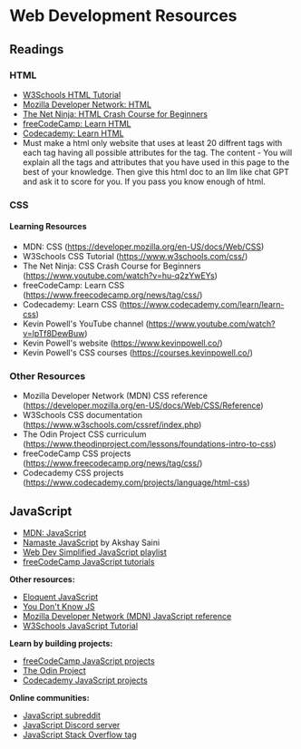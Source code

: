 # Web Development Resources
## Readings
### HTML
* [W3Schools HTML Tutorial](https://www.w3schools.com/html/)
* [Mozilla Developer Network: HTML](https://developer.mozilla.org/en-US/docs/Web/HTML)
* [The Net Ninja: HTML Crash Course for Beginners](https://www.youtube.com/watch?v=hu-q2zYwEYs)
* [freeCodeCamp: Learn HTML](https://www.freecodecamp.org/news/learn-html-beginners-course/)
* [Codecademy: Learn HTML](https://www.codecademy.com/learn/learn-html)
* Must make a html only website that uses at least 20 diffrent tags with each tag having all possible attributes for the tag. The content - You will explain all the tags and attributes that you have used in this page to the best of your knowledge. Then give this html doc to an llm like chat GPT and ask it to score for you. If you pass you know enough of html.

### CSS
#### Learning Resources

* MDN: CSS (https://developer.mozilla.org/en-US/docs/Web/CSS)
* W3Schools CSS Tutorial (https://www.w3schools.com/css/)
* The Net Ninja: CSS Crash Course for Beginners (https://www.youtube.com/watch?v=hu-q2zYwEYs)
* freeCodeCamp: Learn CSS (https://www.freecodecamp.org/news/tag/css/)
* Codecademy: Learn CSS (https://www.codecademy.com/learn/learn-css)
* Kevin Powell's YouTube channel (https://www.youtube.com/watch?v=lpTf8DewBuw)
* Kevin Powell's website (https://www.kevinpowell.co/)
* Kevin Powell's CSS courses (https://courses.kevinpowell.co/)

### Other Resources

* Mozilla Developer Network (MDN) CSS reference (https://developer.mozilla.org/en-US/docs/Web/CSS/Reference)
* W3Schools CSS documentation (https://www.w3schools.com/cssref/index.php)
* The Odin Project CSS curriculum (https://www.theodinproject.com/lessons/foundations-intro-to-css)
* freeCodeCamp CSS projects (https://www.freecodecamp.org/news/tag/css/)
* Codecademy CSS projects (https://www.codecademy.com/projects/language/html-css)
## JavaScript
* [MDN: JavaScript](https://developer.mozilla.org/en-US/docs/Web/JavaScript)
* [Namaste JavaScript](https://www.youtube.com/watch?v=kYnzfG69oLQ) by Akshay Saini
* [Web Dev Simplified JavaScript playlist](https://www.youtube.com/playlist?list=PL6n9fC4Bj82_g3tW2W2wH9Q32J14e6qW9)
* [freeCodeCamp JavaScript tutorials](https://www.freecodecamp.org/learn/javascript)

**Other resources:**
* [Eloquent JavaScript](https://eloquentjavascript.net/)
* [You Don't Know JS](https://github.com/getify/You-Dont-Know-JS)
* [Mozilla Developer Network (MDN) JavaScript reference](https://developer.mozilla.org/en-US/docs/Web/JavaScript/Reference)
* [W3Schools JavaScript Tutorial](https://www.w3schools.com/js/)

**Learn by building projects:**
* [freeCodeCamp JavaScript projects](https://www.freecodecamp.org/learn/javascript/javascript-projects)
* [The Odin Project](https://www.theodinproject.com/)
* [Codecademy JavaScript projects](https://www.codecademy.com/learn/javascript/projects)

**Online communities:**
* [JavaScript subreddit](https://www.reddit.com/r/javascript/)
* [JavaScript Discord server](https://discord.gg/javascript)
* [JavaScript Stack Overflow tag](https://stackoverflow.com/questions/tagged/javascript)


